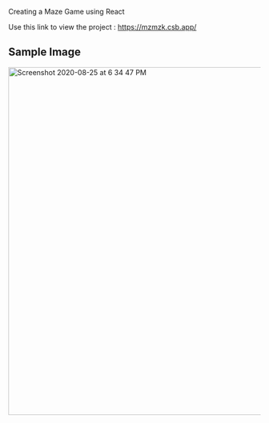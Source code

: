 Creating a Maze Game using React

Use this link to view the project : https://mzmzk.csb.app/

Sample Image
------------

<img width="696" alt="Screenshot 2020-08-25 at 6 34 47 PM" src="https://user-images.githubusercontent.com/67738368/91181339-6cd5ea80-e706-11ea-8db6-a7389590f2bf.png">

